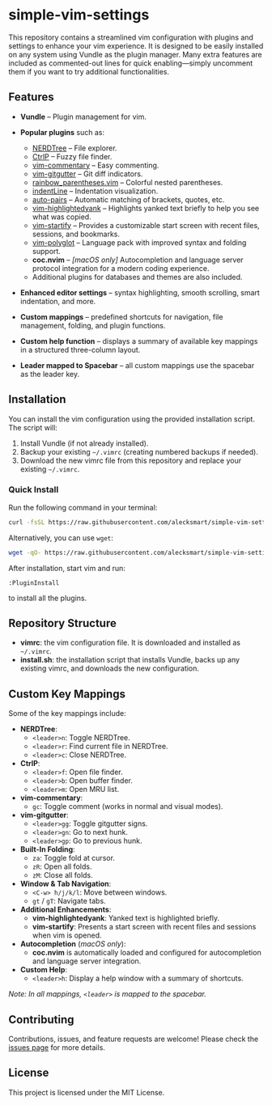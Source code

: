 # simple-vim-settings

This repository contains a streamlined vim configuration with plugins and settings to enhance your vim experience. It is designed to be easily installed on any system using Vundle as the plugin manager. Many extra features are included as commented-out lines for quick enabling—simply uncomment them if you want to try additional functionalities.

## Features

- **Vundle** – Plugin management for vim.
- **Popular plugins** such as:
  - [NERDTree](https://github.com/preservim/nerdtree) – File explorer.
  - [CtrlP](https://github.com/ctrlpvim/ctrlp.vim) – Fuzzy file finder.
  - [vim-commentary](https://github.com/tpope/vim-commentary) – Easy commenting.
  - [vim-gitgutter](https://github.com/airblade/vim-gitgutter) – Git diff indicators.
  - [rainbow_parentheses.vim](https://github.com/kien/rainbow_parentheses.vim) – Colorful nested parentheses.
  - [indentLine](https://github.com/Yggdroot/indentLine) – Indentation visualization.
  - [auto-pairs](https://github.com/jiangmiao/auto-pairs) – Automatic matching of brackets, quotes, etc.
  - [vim-highlightedyank](https://github.com/machakann/vim-highlightedyank) – Highlights yanked text briefly to help you see what was copied.
  - [vim-startify](https://github.com/mhinz/vim-startify) – Provides a customizable start screen with recent files, sessions, and bookmarks.
  - [vim-polyglot](https://github.com/sheerun/vim-polyglot) – Language pack with improved syntax and folding support.
  - **coc.nvim** – *[macOS only]* Autocompletion and language server protocol integration for a modern coding experience.
  - Additional plugins for databases and themes are also included.

- **Enhanced editor settings** – syntax highlighting, smooth scrolling, smart indentation, and more.
- **Custom mappings** – predefined shortcuts for navigation, file management, folding, and plugin functions.
- **Custom help function** – displays a summary of available key mappings in a structured three-column layout.
- **Leader mapped to Spacebar** – all custom mappings use the spacebar as the leader key.

## Installation

You can install the vim configuration using the provided installation script. The script will:

1. Install Vundle (if not already installed).
2. Backup your existing `~/.vimrc` (creating numbered backups if needed).
3. Download the new vimrc file from this repository and replace your existing `~/.vimrc`.

### Quick Install

Run the following command in your terminal:

```bash
curl -fsSL https://raw.githubusercontent.com/alecksmart/simple-vim-settings/main/install.sh | bash
```

Alternatively, you can use `wget`:

```bash
wget -qO- https://raw.githubusercontent.com/alecksmart/simple-vim-settings/main/install.sh | bash
```

After installation, start vim and run:

```vim
:PluginInstall
```

to install all the plugins.

## Repository Structure

- **vimrc**: the vim configuration file. It is downloaded and installed as `~/.vimrc`.
- **install.sh**: the installation script that installs Vundle, backs up any existing vimrc, and downloads the new configuration.

## Custom Key Mappings

Some of the key mappings include:

- **NERDTree**:
  - `<leader>n`: Toggle NERDTree.
  - `<leader>r`: Find current file in NERDTree.
  - `<leader>c`: Close NERDTree.
- **CtrlP**:
  - `<leader>f`: Open file finder.
  - `<leader>b`: Open buffer finder.
  - `<leader>m`: Open MRU list.
- **vim-commentary**:
  - `gc`: Toggle comment (works in normal and visual modes).
- **vim-gitgutter**:
  - `<leader>gg`: Toggle gitgutter signs.
  - `<leader>gn`: Go to next hunk.
  - `<leader>gp`: Go to previous hunk.
- **Built-In Folding**:
  - `za`: Toggle fold at cursor.
  - `zR`: Open all folds.
  - `zM`: Close all folds.
- **Window & Tab Navigation**:
  - `<C-w> h/j/k/l`: Move between windows.
  - `gt` / `gT`: Navigate tabs.
- **Additional Enhancements**:
  - **vim-highlightedyank**: Yanked text is highlighted briefly.
  - **vim-startify**: Presents a start screen with recent files and sessions when vim is opened.
- **Autocompletion** (*macOS only*):
  - **coc.nvim** is automatically loaded and configured for autocompletion and language server integration.
- **Custom Help**:
  - `<leader>h`: Display a help window with a summary of shortcuts.

*Note: In all mappings, `<leader>` is mapped to the spacebar.*

## Contributing

Contributions, issues, and feature requests are welcome! Please check the [issues page](https://github.com/alecksmart/simple-vim-settings/issues) for more details.

## License

This project is licensed under the MIT License.

